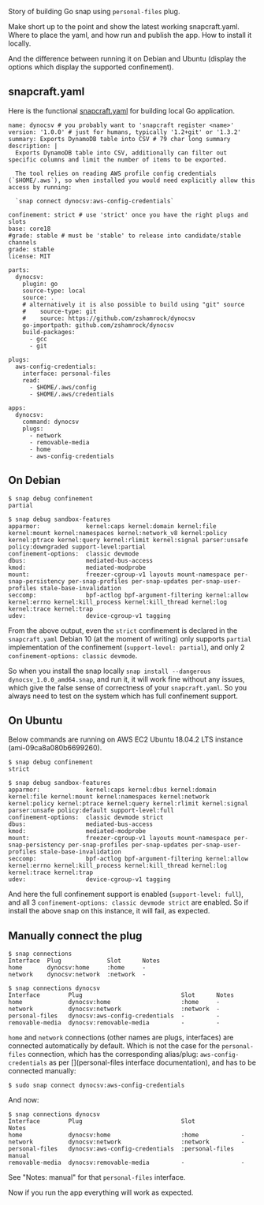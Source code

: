 Story of building Go snap using `personal-files` plug.

Make short up to the point and show the latest working snapcraft.yaml. Where to place the yaml, and how run and publish the app. How to install it locally.

And the difference between running it on Debian and Ubuntu (display the options which display the supported confinement).

## snapcraft.yaml

Here is the functional [snapcraft.yaml](https://github.com/zshamrock/dynocsv/blob/master/snap/snapcraft.yaml) for building local Go application. 

```
name: dynocsv # you probably want to 'snapcraft register <name>'
version: '1.0.0' # just for humans, typically '1.2+git' or '1.3.2'
summary: Exports DynamoDB table into CSV # 79 char long summary
description: |
  Exports DynamoDB table into CSV, additionally can filter out specific columns and limit the number of items to be exported.

  The tool relies on reading AWS profile config credentials (`$HOME/.aws`), so when installed you would need explicitly allow this access by running:

  `snap connect dynocsv:aws-config-credentials`

confinement: strict # use 'strict' once you have the right plugs and slots
base: core18
#grade: stable # must be 'stable' to release into candidate/stable channels
grade: stable
license: MIT

parts:
  dynocsv:
    plugin: go
    source-type: local
    source: .
    # alternatively it is also possible to build using "git" source
    #    source-type: git
    #    source: https://github.com/zshamrock/dynocsv
    go-importpath: github.com/zshamrock/dynocsv
    build-packages:
      - gcc
      - git

plugs:
  aws-config-credentials:
    interface: personal-files
    read:
      - $HOME/.aws/config
      - $HOME/.aws/credentials

apps:
  dynocsv:
    command: dynocsv
    plugs:
      - network
      - removable-media
      - home
      - aws-config-credentials

```

## On Debian

```
$ snap debug confinement
partial

$ snap debug sandbox-features 
apparmor:             kernel:caps kernel:domain kernel:file kernel:mount kernel:namespaces kernel:network_v8 kernel:policy kernel:ptrace kernel:query kernel:rlimit kernel:signal parser:unsafe policy:downgraded support-level:partial
confinement-options:  classic devmode
dbus:                 mediated-bus-access
kmod:                 mediated-modprobe
mount:                freezer-cgroup-v1 layouts mount-namespace per-snap-persistency per-snap-profiles per-snap-updates per-snap-user-profiles stale-base-invalidation
seccomp:              bpf-actlog bpf-argument-filtering kernel:allow kernel:errno kernel:kill_process kernel:kill_thread kernel:log kernel:trace kernel:trap
udev:                 device-cgroup-v1 tagging

```

From the above output, even the `strict` confinement is declared in the `snapcraft.yaml` Debian 10 (at the moment of writing) only supports `partial` implementation of the confinement (`support-level: partial`), and only 2 `confinement-options: classic devmode`.

So when you install the snap locally `snap install --dangerous dynocsv_1.0.0_amd64.snap`, and run it, it will work fine without any issues, which give the false sense of correctness of your `snapcraft.yaml`. So you always need to test on the system which has full confinement support.

## On Ubuntu

Below commands are running on AWS EC2 Ubuntu 18.04.2 LTS instance (ami-09ca8a080b6699260).

```
$ snap debug confinement 
strict

$ snap debug sandbox-features 
apparmor:             kernel:caps kernel:dbus kernel:domain kernel:file kernel:mount kernel:namespaces kernel:network kernel:policy kernel:ptrace kernel:query kernel:rlimit kernel:signal parser:unsafe policy:default support-level:full
confinement-options:  classic devmode strict
dbus:                 mediated-bus-access
kmod:                 mediated-modprobe
mount:                freezer-cgroup-v1 layouts mount-namespace per-snap-persistency per-snap-profiles per-snap-updates per-snap-user-profiles stale-base-invalidation
seccomp:              bpf-actlog bpf-argument-filtering kernel:allow kernel:errno kernel:kill_process kernel:kill_thread kernel:log kernel:trace kernel:trap
udev:                 device-cgroup-v1 tagging
```

And here the full confinement support is enabled (`support-level: full`), and all 3 `confinement-options: classic devmode strict` are enabled. So if install the above snap on this instance, it will fail, as expected. 

## Manually connect the plug


```
$ snap connections
Interface  Plug             Slot      Notes
home       dynocsv:home     :home     -
network    dynocsv:network  :network  -
```

```
$ snap connections dynocsv
Interface        Plug                            Slot      Notes
home             dynocsv:home                    :home     -
network          dynocsv:network                 :network  -
personal-files   dynocsv:aws-config-credentials  -         -
removable-media  dynocsv:removable-media         -         -
```

`home` and `network` connections (other names are plugs, interfaces) are connected automatically by default. Which is not the case for the `personal-files` connection, which has the corresponding alias/plug: `aws-config-credentials` as per [](personal-files interface documentation), and has to be connected manually:

```
$ sudo snap connect dynocsv:aws-config-credentials
```

And now:

```
$ snap connections dynocsv
Interface        Plug                            Slot             Notes
home             dynocsv:home                    :home            -
network          dynocsv:network                 :network         -
personal-files   dynocsv:aws-config-credentials  :personal-files  manual
removable-media  dynocsv:removable-media         -                -
```

See "Notes: manual" for that `personal-files` interface.

Now if you run the app everything will work as expected.

